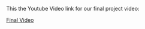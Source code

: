 This the Youtube Video link for our final project video:

[Final Video](https://youtu.be/9LNHqDQmAIk)